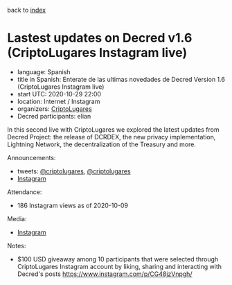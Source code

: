 back to [index](index.md)

# Lastest updates on Decred v1.6 (CriptoLugares Instagram live)

- language: Spanish
- title in Spanish: Enterate de las ultimas novedades de Decred Version 1.6 (CriptoLugares Instagram live)
- start UTC: 2020-10-29 22:00
- location: Internet / Instagram
- organizers: [CriptoLugares](https://twitter.com/criptolugares)
- Decred participants: elian

In this second live with CriptoLugares we explored the latest updates from Decred Project: the release of DCRDEX, the new privacy implementation, Lightning Network, the decentralization of the Treasury and more.

Announcements:

- tweets: [@criptolugares](https://twitter.com/criptolugares/status/1321810282264645632), [@criptolugares](https://twitter.com/criptolugares/status/1321580916821663745)
- [Instagram](https://www.instagram.com/p/CG7gQ3iH_TV/)

Attendance:

- 186 Instagram views as of 2020-10-09

Media:

- [Instagram](https://www.instagram.com/p/CG8ebPOnQg7/)

Notes:

- $100 USD giveaway among 10 participants that were selected through CriptoLugares Instagram account by liking, sharing and interacting with Decred's posts https://www.instagram.com/p/CG48jzVnpgh/

